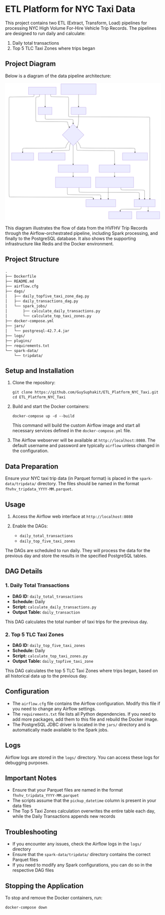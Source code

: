 # ETL Platform for NYC Taxi Data

This project contains two ETL (Extract, Transform, Load) pipelines for processing NYC High Volume For-Hire Vehicle Trip Records. The pipelines are designed to run daily and calculate:

1. Daily total transactions
2. Top 5 TLC Taxi Zones where trips began

## Project Diagram

Below is a diagram of the data pipeline architecture:

![Data Pipeline Architecture Diagram](images/data_pipeline_diagram.svg)

This diagram illustrates the flow of data from the HVFHV Trip Records through the Airflow-orchestrated pipeline, including Spark processing, and finally to the PostgreSQL database. It also shows the supporting infrastructure like Redis and the Docker environment.

## Project Structure

```
.
├── Dockerfile
├── README.md
├── airflow.cfg
├── dags/
│   ├── daily_topfive_taxi_zone_dag.py
│   ├── daily_transactions_dag.py
│   └── spark_jobs/
│       ├── calculate_daily_transactions.py
│       └── calculate_top_taxi_zones.py
├── docker-compose.yml
├── jars/
│   └── postgresql-42.7.4.jar
├── logs/
├── plugins/
├── requirements.txt
└── spark-data/
    └── tripdata/
```

## Setup and Installation

1. Clone the repository:

   ```
   git clone https://github.com/GuySuphakit/ETL_Platform_NYC_Taxi.git
   cd ETL_Platform_NYC_Taxi
   ```

2. Build and start the Docker containers:

   ```
   docker-compose up -d --build
   ```

   This command will build the custom Airflow image and start all necessary services defined in the `docker-compose.yml` file.

3. The Airflow webserver will be available at `http://localhost:8080`. The default username and password are typically `airflow` unless changed in the configuration.

## Data Preparation

Ensure your NYC taxi trip data (in Parquet format) is placed in the `spark-data/tripdata/` directory. The files should be named in the format `fhvhv_tripdata_YYYY-MM.parquet`.

## Usage

1. Access the Airflow web interface at `http://localhost:8080`

2. Enable the DAGs:
   - `daily_total_transactions`
   - `daily_top_five_taxi_zones`

The DAGs are scheduled to run daily. They will process the data for the previous day and store the results in the specified PostgreSQL tables.

## DAG Details

### 1. Daily Total Transactions

- **DAG ID:** `daily_total_transactions`
- **Schedule:** Daily
- **Script:** `calculate_daily_transactions.py`
- **Output Table:** `daily_transaction`

This DAG calculates the total number of taxi trips for the previous day.

### 2. Top 5 TLC Taxi Zones

- **DAG ID:** `daily_top_five_taxi_zones`
- **Schedule:** Daily
- **Script:** `calculate_top_taxi_zones.py`
- **Output Table:** `daily_topfive_taxi_zone`

This DAG calculates the top 5 TLC Taxi Zones where trips began, based on all historical data up to the previous day.

## Configuration

- The `airflow.cfg` file contains the Airflow configuration. Modify this file if you need to change any Airflow settings.
- The `requirements.txt` file lists all Python dependencies. If you need to add more packages, add them to this file and rebuild the Docker image.
- The PostgreSQL JDBC driver is located in the `jars/` directory and is automatically made available to the Spark jobs.

## Logs

Airflow logs are stored in the `logs/` directory. You can access these logs for debugging purposes.

## Important Notes

- Ensure that your Parquet files are named in the format `fhvhv_tripdata_YYYY-MM.parquet`
- The scripts assume that the `pickup_datetime` column is present in your data files
- The Top 5 Taxi Zones calculation overwrites the entire table each day, while the Daily Transactions appends new records

## Troubleshooting

- If you encounter any issues, check the Airflow logs in the `logs/` directory
- Ensure that the `spark-data/tripdata/` directory contains the correct Parquet files
- If you need to modify any Spark configurations, you can do so in the respective DAG files

## Stopping the Application

To stop and remove the Docker containers, run:

```
docker-compose down
```
